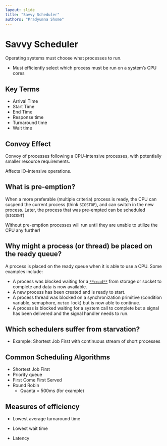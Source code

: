 ```yaml
---
layout: slide
title: "Savvy Scheduler"
authors: "Pradyumna Shome"
---
```


# Savvy Scheduler

Operating systems must choose what processes to run.

* Must efficiently select which process must be run on a system’s CPU cores

## Key Terms

* Arrival Time
* Start Time
* End Time
* Response time
* Turnaround time
* Wait time

## Convoy Effect

Convoy of processes following a CPU-intensive processes, with potentially smaller resource requirements.

Affects IO-intensive operations.

## What is pre-emption?

When a more preferable (multiple criteria) process is ready, the CPU can suspend the current process (think `SIGSTOP`), and can switch in the new process. Later, the process that was pre-empted can be scheduled (`SIGCONT`)

Without pre-emption processes will run until they are unable to utilize the CPU any further!

## Why might a process (or thread) be placed on the ready queue?

A process is placed on the ready queue when it is able to use a CPU. Some examples include:

* A process was blocked waiting for a [`**read**`](https://linux.die.net/man/3/read) from storage or socket to complete and data is now available.
* A new process has been created and is ready to start.
* A process thread was blocked on a synchronization primitive (condition variable, semaphore, `mutex `lock) but is now able to continue.
* A process is blocked waiting for a system call to complete but a signal has been delivered and the signal handler needs to run.

## Which schedulers suffer from starvation?

* Example: Shortest Job First with continuous stream of short processes

## Common Scheduling Algorithms

* Shortest Job First
* Priority queue
* First Come First Served
* Round Robin
  * Quanta = 500ms (for example)

## Measures of efficiency

* Lowest average turnaround time

* Lowest wait time

* Latency

